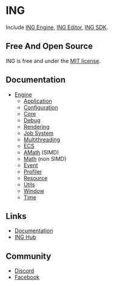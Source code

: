 # ING #
Include [ING Engine](https://github.com/INGTechnologies/ING/blob/main/Documentation/Engine/Engine.md), [ING Editor](https://github.com/INGTechnologies/ING/blob/main/Documentation/Editor/Editor.md), [ING SDK](https://github.com/INGTechnologies/ING/blob/main/Documentation/SDK/SDK.md).


## Free And Open Source ##
ING is free and under the [MIT license](https://github.com/INGTechnologies/ING/blob/main/LICENSE).


## Documentation ##
+ [Engine](https://github.com/INGTechnologies/ING/blob/main/Documentation/Engine/Engine.md)
  - [Application](https://github.com/INGTechnologies/ING/blob/main/Documentation/Engine/Application/Application.md)
  - [Configuration](https://github.com/INGTechnologies/ING/blob/main/Documentation/Engine/Configuration/Configuration.md)
  - [Core](https://github.com/INGTechnologies/ING/blob/main/Documentation/Engine/Core/Core.md)
  - [Debug](https://github.com/INGTechnologies/ING/blob/main/Documentation/Engine/Debug/Debug.md)
  - [Rendering](https://github.com/INGTechnologies/ING/blob/main/Documentation/Engine/Rendering/Rendering.md)
  - [Job System](https://github.com/INGTechnologies/ING/blob/main/Documentation/Engine/JobSystem/JobSystem.md)
  - [Multithreading](https://github.com/INGTechnologies/ING/blob/main/Documentation/Engine/Multithreading/Multithreading.md)
  - [ECS](https://github.com/INGTechnologies/ING/blob/main/Documentation/Engine/ECS/ECS.md)
  - [AMath](https://github.com/INGTechnologies/ING/blob/main/Documentation/Engine/AMath/AMath.md) (SIMD)
  - [Math](https://github.com/INGTechnologies/ING/blob/main/Documentation/Engine/Math/Math.md) (non SIMD)
  - [Event](https://github.com/INGTechnologies/ING/blob/main/Documentation/Engine/Event/Event.md)
  - [Profiler](https://github.com/INGTechnologies/ING/blob/main/Documentation/Engine/Profiler/Profiler.md)
  - [Resource](https://github.com/INGTechnologies/ING/blob/main/Documentation/Engine/Resource/Resource.md)
  - [Utils](https://github.com/INGTechnologies/ING/blob/main/Documentation/Engine/Utils/Utils.md)
  - [Window](https://github.com/INGTechnologies/ING/blob/main/Documentation/Engine/Window/Window.md)
  - [Time](https://github.com/INGTechnologies/ING/blob/main/Documentation/Engine/Time/Time.md)


## Links ##
+ [Documentation](https://github.com/INGTechnologies/ING/tree/main/Documentation)
+ [ING Hub](https://github.com/INGTechnologies/INGHub)


## Community
+ [Discord](https://discord.gg/5BYVT6QJkf)
+ [Facebook](https://www.facebook.com/groups/654915242378688)
